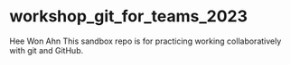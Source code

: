 # workshop_git_for_teams_2023
Hee Won Ahn 
This sandbox repo is for practicing working collaboratively with git and GitHub.
